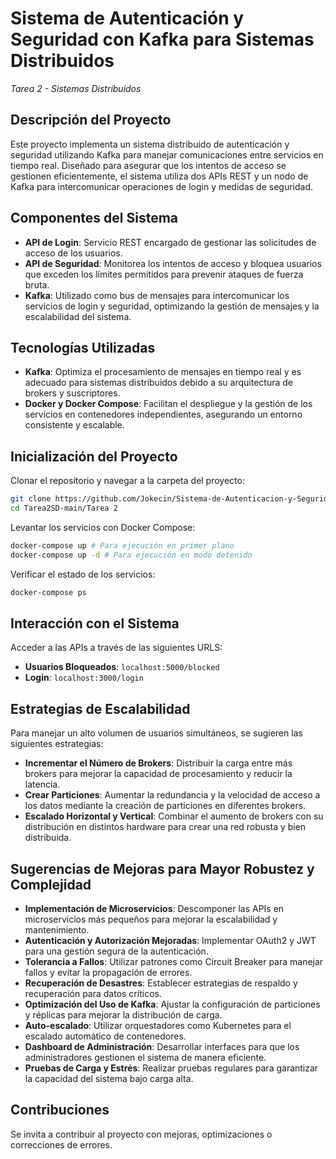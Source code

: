 
# Sistema de Autenticación y Seguridad con Kafka para Sistemas Distribuidos
*Tarea 2 - Sistemas Distribuidos*
## Descripción del Proyecto

Este proyecto implementa un sistema distribuido de autenticación y seguridad utilizando Kafka para manejar comunicaciones entre servicios en tiempo real. Diseñado para asegurar que los intentos de acceso se gestionen eficientemente, el sistema utiliza dos APIs REST y un nodo de Kafka para intercomunicar operaciones de login y medidas de seguridad.

## Componentes del Sistema

- **API de Login**: Servicio REST encargado de gestionar las solicitudes de acceso de los usuarios.
- **API de Seguridad**: Monitorea los intentos de acceso y bloquea usuarios que exceden los límites permitidos para prevenir ataques de fuerza bruta.
- **Kafka**: Utilizado como bus de mensajes para intercomunicar los servicios de login y seguridad, optimizando la gestión de mensajes y la escalabilidad del sistema.

## Tecnologías Utilizadas

- **Kafka**: Optimiza el procesamiento de mensajes en tiempo real y es adecuado para sistemas distribuidos debido a su arquitectura de brokers y suscriptores.
- **Docker y Docker Compose**: Facilitan el despliegue y la gestión de los servicios en contenedores independientes, asegurando un entorno consistente y escalable.

## Inicialización del Proyecto

Clonar el repositorio y navegar a la carpeta del proyecto:

```bash
git clone https://github.com/Jokecin/Sistema-de-Autenticacion-y-Seguridad-con-Kafka
cd Tarea2SD-main/Tarea 2
```

Levantar los servicios con Docker Compose:

```bash
docker-compose up # Para ejecución en primer plano
docker-compose up -d # Para ejecución en modo detenido
```

Verificar el estado de los servicios:

```bash
docker-compose ps
```

## Interacción con el Sistema

Acceder a las APIs a través de las siguientes URLS:

- **Usuarios Bloqueados**: `localhost:5000/blocked`
- **Login**: `localhost:3000/login`

## Estrategias de Escalabilidad

Para manejar un alto volumen de usuarios simultáneos, se sugieren las siguientes estrategias:

- **Incrementar el Número de Brokers**: Distribuir la carga entre más brokers para mejorar la capacidad de procesamiento y reducir la latencia.
- **Crear Particiones**: Aumentar la redundancia y la velocidad de acceso a los datos mediante la creación de particiones en diferentes brokers.
- **Escalado Horizontal y Vertical**: Combinar el aumento de brokers con su distribución en distintos hardware para crear una red robusta y bien distribuida.

## Sugerencias de Mejoras para Mayor Robustez y Complejidad

- **Implementación de Microservicios**: Descomponer las APIs en microservicios más pequeños para mejorar la escalabilidad y mantenimiento.
- **Autenticación y Autorización Mejoradas**: Implementar OAuth2 y JWT para una gestión segura de la autenticación.
- **Tolerancia a Fallos**: Utilizar patrones como Circuit Breaker para manejar fallos y evitar la propagación de errores.
- **Recuperación de Desastres**: Establecer estrategias de respaldo y recuperación para datos críticos.
- **Optimización del Uso de Kafka**: Ajustar la configuración de particiones y réplicas para mejorar la distribución de carga.
- **Auto-escalado**: Utilizar orquestadores como Kubernetes para el escalado automático de contenedores.
- **Dashboard de Administración**: Desarrollar interfaces para que los administradores gestionen el sistema de manera eficiente.
- **Pruebas de Carga y Estrés**: Realizar pruebas regulares para garantizar la capacidad del sistema bajo carga alta.

## Contribuciones

Se invita a contribuir al proyecto con mejoras, optimizaciones o correcciones de errores.
